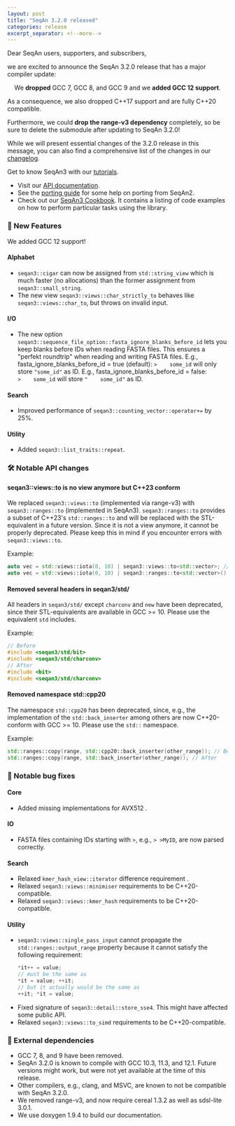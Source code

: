```yaml
---
layout: post
title: "SeqAn 3.2.0 released"
categories: release
excerpt_separator: <!--more-->
---
```


Dear SeqAn users, supporters, and subscribers,

we are excited to announce the SeqAn 3.2.0 release that has a major compiler update:
<p style="text-align: center;">We <b>dropped</b> GCC 7, GCC 8, and GCC 9 and we <b>added GCC 12 support</b>.</p>

<!--more-->

As a consequence, we also dropped C\+\+17 support and are fully C\+\+20 compatible.

Furthermore, we could **drop the range-v3 dependency** completely, so be sure to delete the submodule after updating to SeqAn 3.2.0!

While we will present essential changes of the 3.2.0 release in this message, you can also find a comprehensive list of the changes in our [changelog](https://docs.seqan.de/seqan/3.2.0/about_changelog.html).

Get to know SeqAn3 with our [tutorials](https://docs.seqan.de/seqan/3.2.0/usergroup1.html).
* Visit our [API documentation](https://docs.seqan.de/seqan/3.2.0/index.html).
* See the [porting guide](https://docs.seqan.de/seqan/3.2.0/howto_porting.html) for some help on porting from SeqAn2.
* Check out our [SeqAn3 Cookbook](https://docs.seqan.de/seqan/3.2.0/cookbook.html). It contains a listing of code examples on how to perform particular tasks using the library.

### :tada: New Features

We added GCC 12 support!

#### Alphabet
  * `seqan3::cigar` can now be assigned from `std::string_view` which is much faster (no allocations) than the former assignment from `seqan3::small_string`.
  * The new view `seqan3::views::char_strictly_to` behaves like `seqan3::views::char_to`, but throws on invalid input.

#### I/O
 * The new option `seqan3::sequence_file_option::fasta_ignore_blanks_before_id` lets you keep blanks before IDs when reading FASTA files.
   This ensures a "perfekt roundtrip" when reading and writing FASTA files.
   E.g., fasta_ignore_blanks_before_id = true (default): <code>>&nbsp;&nbsp;&nbsp;&nbsp;some_id</code> will only store `"some_id"` as ID.
   E.g., fasta_ignore_blanks_before_id = false: <code>>&nbsp;&nbsp;&nbsp;&nbsp;some_id</code> will store <code>"&nbsp;&nbsp;&nbsp;&nbsp;some_id"</code> as ID.

#### Search
  * Improved performance of `seqan3::counting_vector::operator+=` by 25%.

#### Utility
  * Added `seqan3::list_traits::repeat`.

### :hammer_and_wrench: Notable API changes

#### seqan3::views::to is no view anymore but C++23 conform
We replaced `seqan3::views::to` (implemented via range-v3) with `seqan3::ranges::to` (implemented in SeqAn3). `seqan3::ranges::to` provides a subset of C++23's `std::ranges::to` and will be replaced with the STL-equivalent in a future version.
Since it is not a view anymore, it cannot be properly deprecated. Please keep this in mind if you encounter errors with `seqan3::views::to`.

Example:
```cpp
auto vec = std::views::iota(0, 10) | seqan3::views::to<std::vector>; // Before
auto vec = std::views::iota(0, 10) | seqan3::ranges::to<std::vector>(); // After
```

#### Removed several headers in seqan3/std/
All headers in `seqan3/std/` except `charconv` and `new` have been deprecated, since their STL-equivalents are available in GCC >= 10. Please use the equivalent `std` includes.

Example:
```cpp
// Before
#include <seqan3/std/bit>
#include <seqan3/std/charconv>
// After
#include <bit>
#include <seqan3/std/charconv>
```

#### Removed namespace std::cpp20
The namespace `std::cpp20` has been deprecated, since, e.g., the implementation of the `std::back_inserter` among others are now C++20-conform with GCC >= 10. Please use the `std::` namespace.

Example:
```cpp
std::ranges::copy(range, std::cpp20::back_inserter(other_range)); // Before
std::ranges::copy(range, std::back_inserter(other_range)); // After
```

### :bug: Notable bug fixes

#### Core
  * Added missing implementations for AVX512 .

#### IO
  * FASTA files containing IDs starting with `>`, e.g., `> >MyID`, are now parsed correctly.

#### Search
  * Relaxed `kmer_hash_view::iterator` difference requirement .
  * Relaxed `seqan3::views::minimiser` requirements to be C++20-compatible.
  * Relaxed `seqan3::views::kmer_hash` requirements to be C++20-compatible.

#### Utility
* `seqan3::views::single_pass_input` cannot propagate the `std::ranges::output_range` property because it cannot satisfy the following requirement:
    ```cpp
    *it++ = value;
    // must be the same as
    *it = value; ++it;
    // but it actually would be the same as
    ++it; *it = value;
    ```
* Fixed signature of `seqan3::detail::store_sse4`. This might have affected some public API.
* Relaxed `seqan3::views::to_simd` requirements to be C++20-compatible.

### :electric_plug: External dependencies

* GCC 7, 8, and 9 have been removed.
* SeqAn 3.2.0 is known to compile with GCC 10.3, 11.3, and 12.1. Future versions might work, but were not yet available at the time of this release.
* Other compilers, e.g., clang, and MSVC, are known to not be compatible with SeqAn 3.2.0.
* We removed range-v3, and now require cereal 1.3.2 as well as sdsl-lite 3.0.1.
* We use doxygen 1.9.4 to build our documentation.
